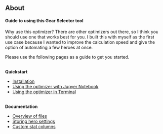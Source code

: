 ## About
#### Guide to using this Gear Selector tool

Why use this optimizer?
There are other optimizers out there, so I think you should use one that works best for you.  I built this with myself as the first use case because I wanted to improve the calculation speed and give the option of automating a few heroes at once.

Please use the following pages as a guide to get you started.

<br><b>Quickstart</b>
- [Installation](installation-guide.md)
- [Using the optimizer with Jupyer Notebook](jupyter-walkthrough.md)
- [Using the optimizer in Terminal](terminal-walkthrough.md)

<br><b>Documentation</b>
- [Overview of files](file-guide.md)
- [Storing hero settings](input-file-setup.md)
- [Custom stat columns](stat-guide.md)
